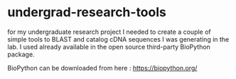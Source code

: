 # undergrad-research-tools

for my undergraduate research project I needed to create a couple of simple tools to BLAST and catalog 
cDNA sequences I was generating in the lab.  I used already available in the open source third-party BioPython package.  

BioPython can be downloaded from here :  https://biopython.org/
